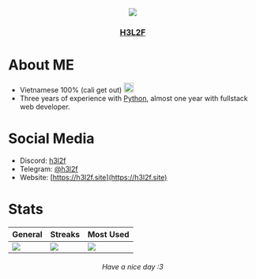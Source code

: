 <div align="center">
  <img src="https://tmhhd.cf/cdn-cgi/image/width=100/favicon.png"></img>
  <h3><a href="https://h3l2f.online">H3L2F</a></h3>
</div>

# About ME
- Vietnamese 100% (cali get out) <img src="https://discord.com/assets/65db8487c6d75865.svg" alt="flag_vn" width="20" />
- Three years of experience with [Python](https://python.org), almost one year with fullstack web developer.

# Social Media
- Discord: [h3l2f](https://discordapp.com/users/1010265309879468193)
- Telegram: [@h3l2f](https://t.me/h3l2f)
- Website: [https://h3l2f.site](https://h3l2f.site)

# Stats
|General|Streaks|Most Used|
|--|--|--|
|![](https://github-readme-stats.vercel.app/api?username=h3l2f&theme=dark&hide_border=false&include_all_commits=false&count_private=false)|![](https://github-readme-streak-stats-phi-puce.vercel.app?user=h3l2f&theme=dark)|![](https://github-readme-stats.vercel.app/api/top-langs/?username=h3l2f&theme=dark&hide_border=false&include_all_commits=false&count_private=false&layout=compact)|

<div align="center"> <h6>Have a nice day :3</h6> </div>
